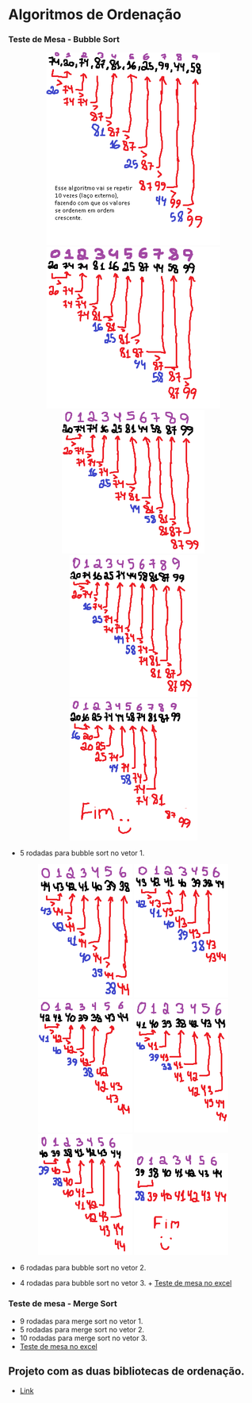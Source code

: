 # Algoritmos de Ordenação

### Teste de Mesa - Bubble Sort

<div align="center">

![Teste de mesa bubble sort rodada 1](imgs/BubbleSortAlg.png)
![Teste de mesa bubble sort rodada 2](imgs/BubbleSortAlg2.png)
![Teste de mesa bubble sort rodada 3](imgs/BubbleSortAlg3.png)
![Teste de mesa bubble sort rodada 4](imgs/BubbleSortAlg4.png)
![Teste de mesa bubble sort rodada 5](imgs/BubbleSortAlg5.png)

</div>

+ 5 rodadas para bubble sort no vetor 1.

<div align="center">

![Teste de mesa bubble sort rodada 1](imgs/BubbleSortAlg1.2.png)
![Teste de mesa bubble sort rodada 2](imgs/BubbleSortAlg2.2.png)
![Teste de mesa bubble sort rodada 3](imgs/BubbleSortAlg3.2.png)
![Teste de mesa bubble sort rodada 4](imgs/BubbleSortAlg4.2.png)
![Teste de mesa bubble sort rodada 5](imgs/BubbleSortAlg5.2.png)
![Teste de mesa bubble sort rodada 5](imgs/BubbleSortAlg6.2.png)

</div>

+ 6 rodadas para bubble sort no vetor 2.

+ 4 rodadas para bubble sort no vetor 3. + [Teste de mesa no excel](https://docs.google.com/spreadsheets/d/1ubJARKjweZnO_Kh166BXH7Tmo7DoklLi/edit?usp=drive_link&rtpof=true&sd=true)


### Teste de mesa - Merge Sort
+ 9 rodadas para merge sort no vetor 1.
+ 5 rodadas para merge sort no vetor 2.
+ 10 rodadas para merge sort no vetor 3.
+ [Teste de mesa no excel](https://docs.google.com/spreadsheets/d/1kyGHGIP9Zke3JPK_ZUQ8CrqXBn53ffSV/edit?usp=drive_link&ouid=117811544773146152975&rtpof=true&sd=true)

## Projeto com as duas bibliotecas de ordenação.
+ [Link](https://github.com/Bieelogrom/BibliotecasDeOrdenacao)
